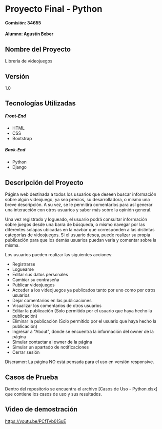 # Proyecto Final - Python
#### Comisión: 34655
#### Alumno: Agustín Beber

## Nombre del Proyecto
Librería de videojuegos

## Versión
1.0

## Tecnologías Utilizadas
##### Front-End
- HTML
- CSS
- Bootstrap

##### Back-End
- Python
- Django

## Descripción del Proyecto
Página web destinada a todos los usuarios que deseen buscar información sobre algún videojuego, ya sea precios, su desarrolladora, o mismo una breve descripción. A su vez, se le permitirá comentarlos para así generar una interacción con otros usuarios y saber más sobre la opinión general.

Una vez registrado y logueado, el usuario podrá consultar información sobre juegos desde una barra de búsqueda, o mismo navegar por las diferentes solapas ubicadas en la navbar que corresponden a las distintas categorías de videojuegos.
Si el usuario desea, puede realizar su propia publicación para que los demás usuarios puedan verla y comentar sobre la misma.

Los usuarios pueden realizar las siguientes acciones:

* Registrarse
* Loguearse
* Editar sus datos personales
* Cambiar su contraseña
* Publicar videojuegos
* Acceder a los videojuegos ya publicados tanto por uno como por otros usuarios
* Dejar comentarios en las publicaciones
* Visualizar los comentarios de otros usuarios
* Editar la publicación (Solo permitido por el usuario que haya hecho la publicación)
* Eliminar la publicación (Solo permitido por el usuario que haya hecho la publicación)
* Ingresar a "About", donde se encuentra la información del owner de la página
* Simular contactar al owner de la página
* Simular un apartado de notificaciones
* Cerrar sesión

Discramer: La página NO está pensada para el uso en versión responsive.

## Casos de Prueba
Dentro del repositorio se encuentra el archivo [Casos de Uso - Python.xlsx] que contiene los casos de uso y sus resultados.

## Video de demostración
https://youtu.be/PCfTvb01SuE